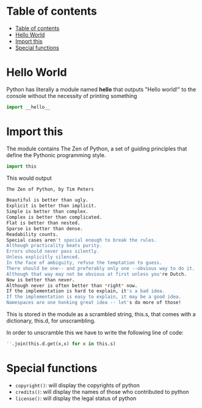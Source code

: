 # Table of contents 
- [Table of contents](#table-of-contents)
- [Hello World](#hello-world)
- [Import this](#import-this)
- [Special functions](#special-functions)

# Hello World 
Python has literally a module named __hello__ that outputs "Hello world!" to the console without the necessity of printing something

```python
import __hello__
```

# Import this
The module contains The Zen of Python, a set of guiding principles that define the Pythonic programming style. 

```python 
import this
```

This would output
```bash
The Zen of Python, by Tim Peters

Beautiful is better than ugly.
Explicit is better than implicit.
Simple is better than complex.
Complex is better than complicated.
Flat is better than nested.
Sparse is better than dense.
Readability counts.
Special cases aren't special enough to break the rules.
Although practicality beats purity.
Errors should never pass silently.
Unless explicitly silenced.
In the face of ambiguity, refuse the temptation to guess.
There should be one-- and preferably only one --obvious way to do it.
Although that way may not be obvious at first unless you're Dutch.
Now is better than never.
Although never is often better than *right* now.
If the implementation is hard to explain, it's a bad idea.
If the implementation is easy to explain, it may be a good idea.
Namespaces are one honking great idea -- let's do more of those!
```

This is stored in the module as a scrambled string, this.s, that comes with a dictionary, this.d, for unscrambling.

In order to unscramble this we have to write the following line of code:

```python
''.join(this.d.get(x,x) for x in this.s)
```

# Special functions 
- `copyright()`: will display the copyrights of python 
- `credits()`: will display the names of those who contributed to python 
- `license()`: will display the legal status of python 

